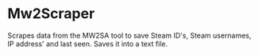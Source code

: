 # Mw2Scraper
Scrapes data from the MW2SA tool to save Steam ID's, Steam usernames, IP address' and last seen.
Saves it into a text file.
